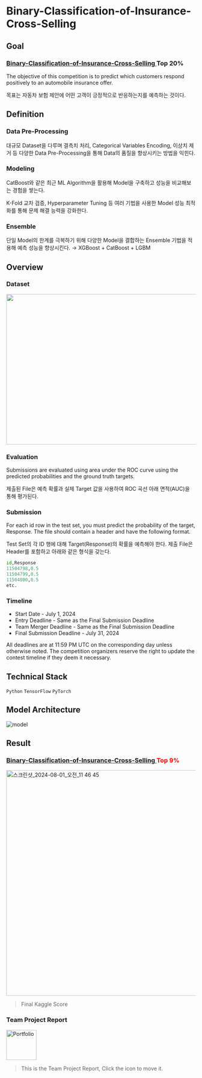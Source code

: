 # Binary-Classification-of-Insurance-Cross-Selling

## Goal

### <a href ="https://www.kaggle.com/competitions/playground-series-s4e7">Binary-Classification-of-Insurance-Cross-Selling </a> **Top 20%**

The objective of this competition is to predict which customers respond positively to an automobile insurance offer.

목표는 자동차 보험 제안에 어떤 고객이 긍정적으로 반응하는지를 예측하는 것이다. 

## Definition

### **Data Pre-Processing**

대규모 Dataset을 다루며 결측치 처리, Categorical Variables Encoding, 이상치 제거 등 다양한 Data Pre-Processing을 통해 Data의 품질을 향상시키는 방법을 익힌다. 

### **Modeling**

CatBoost와 같은 최근 ML Algorithm을 활용해 Model을 구축하고 성능을 비교해보는 경험을 쌓는다. 

K-Fold 교차 검증, Hyperparameter Tuning 등 여러 기법을 사용한 Model 성능 최적화를 통해 문제 해결 능력을 강화한다. 

### **Ensemble**

단일 Model의 한계를 극복하기 위해 다양한 Model을 결합하는 Ensemble 기법을 적용해 예측 성능을 향상시킨다. → XGBoost + CatBoost + LGBM

## Overview

### **Dataset**

<img width="600" height="400" src="https://github.com/user-attachments/assets/523b5a6f-04c4-4571-bd91-ec8578413ccf">

### **Evaluation**

Submissions are evaluated using area under the ROC curve using the predicted probabilities and the ground truth targets.

제출된 File은 예측 확률과 실제 Target 값을 사용하여 ROC 곡선 아래 면적(AUC)을 통해 평가된다.

### **Submission**

For each id row in the test set, you must predict the probability of the target, Response. The file should contain a header and have the following format.

Test Set의 각 ID 행에 대해 Target(Response)의 확률을 예측해야 한다. 제출 File은 Header를 포함하고 아래와 같은 형식을 갖는다.

```python
id,Response
11504798,0.5
11504799,0.5
11504800,0.5
etc.
```

### **Timeline**

- Start Date - July 1, 2024
- Entry Deadline - Same as the Final Submission Deadline
- Team Merger Deadline - Same as the Final Submission Deadline
- Final Submission Deadline - July 31, 2024

All deadlines are at 11:59 PM UTC on the corresponding day unless otherwise noted. 
The competition organizers reserve the right to update the contest timeline if they deem it necessary.

## Technical Stack

`Python` `TensorFlow` `PyTorch`

## Model Architecture
![model](https://github.com/user-attachments/assets/836f325b-4878-4509-8f28-1254a979c557)

## Result

### **<a href ="https://www.kaggle.com/competitions/playground-series-s4e7">Binary-Classification-of-Insurance-Cross-Selling </a> <span style="color:red">Top 9%</span>**

<img width="600" alt="스크린샷_2024-08-01_오전_11 46 45" src="https://github.com/user-attachments/assets/6380af07-7cab-4145-89e8-16cd2d8f62f7">

> Final Kaggle Score

### Team Project Report

<a href="https://i-am-jen.notion.site/Binary-Classification-of-Insurance-Cross-Selling-caf0beabac5b4ed08826c5570dc92f66" style="margin-right: 10px;">
  <img src="https://github.com/user-attachments/assets/baaa10f4-56b7-4b1d-8740-ec61aa433e13" width="80" height="80" alt="Portfolio"></a>

> This is the Team Project Report, Click the icon to move it.
